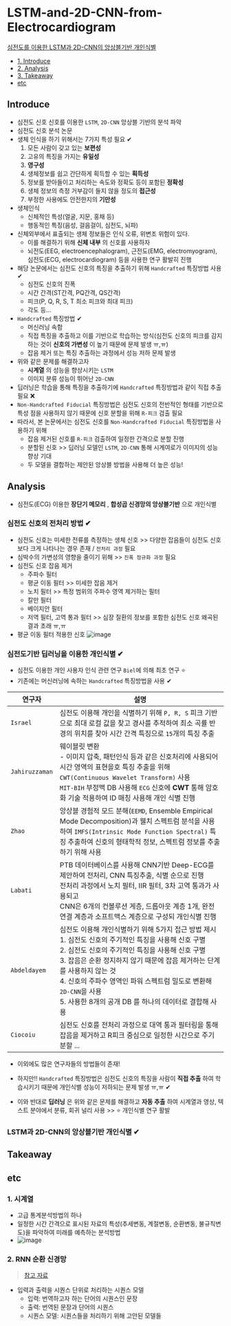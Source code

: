 # LSTM-and-2D-CNN-from-Electrocardiogram
[심전도를 이용한 LSTM과 2D-CNN의 앙상블기반 개인식별](https://220.67.200.233/handle/2020.oak/19587)

- [1. Introduce](#Introduce)
- [2. Analysis](#Analysis)
- [3. Takeaway](#Takeaway)
- [etc](#etc)

## Introduce
- 심전도 신호 신호를 이용한 `LSTM`, `2D-CNN` 앙상블 기반의 분석 파악
- 심전도 신호 분석 논문
- 생체 인식을 하기 위해서는 7가지 특성 필요 ✔
  1. 모든 사람이 갖고 있는 __보편성__
  2. 고유의 특징을 가지는 __유일성__
  3. __영구성__
  4. 생체정보를 쉽고 간단하게 획득할 수 있는 __획득성__
  5. 정보를 받아들이고 처리하는 속도와 정확도 등이 포함된 __정확성__
  6. 생체 정보의 측정 거부감이 들지 않을 정도의 __접근성__
  7. 부정한 사용에도 안전한지의 __기만성__
- 생체인식 
  - 신체적인 특성(얼굴, 지문, 홍채 등)
  - 행동적인 특징(음성, 걸음걸이, 심전도, 뇌파)
- 신체외부에서 표출되는 생체 정보들은 인식 오류, 위변조 위험이 있다.
  - 이를 해결하기 위해 __신체 내부__ 의 신호를 사용하자 
  - 뇌전도(EEG, electroencephalogram), 근전도(EMG, electromyogram), 심전도(ECG, electrocardiogram) 등을 사용한 연구 활발히 진행
- 해당 논문에서는 심전도 신호의 특징을 추출하기 위해 `Handcrafted` 특징방법 사용 ✔
  - 심전도 신호의 진폭
  - 시간 간격(ST간격, PQ간격, QS간격)
  - 피크(P, Q, R, S, T 최소 피크와 최대 피크) 
  - 각도 등...
- `Handcrafted` 특징방법 ✔
  - 머신러닝 속함
  - 직접 특징을 추출하고 이를 기반으로 학습하는 방식(심전도 신호의 피크를 감지하는 것이 __신호의 가변성__ 이 높기 때문에 문제 발생 ㅠ,ㅠ)
  - 잡음 제거 또는 특징 추출하는 과정에서 성능 저하 문제 발생 
- 위와 같은 문제를 해결하고자
  - __시계열__ 의 성능을 향상시키는 `LSTM` 
  - 이미지 분류 성능이 뛰어난 `2D-CNN` 
- 딥러닝은 학습을 통해 특징을 추출하기에 `Handcrafted` 특징방법과 같이 직접 추출 필요 ❌
- `Non-Handcrafted Fiducial` 특징방법은 심전도 신호의 전반적인 형태를 기반으로 특성 점을 사용하지 않기 때문에 신호 분할을 위해 `R-피크` 검출 필요
- 따라서, 본 논문에서는 심전도 신호를 `Non-Handcrafted Fiducial` 특징방법을 사용하기 위해
  - 잡음 제거된 신호를 `R-피크` 검출하여 일정한 간격으로 분할 진행
  - 분할된 신호 >> 딥러닝 모델인 `LSTM`, `2D-CNN` 통해 시계여로가 이미지의 성능 향상 기대
  - 두 모델을 결합하는 제안된 앙상블 방법을 사용해 더 높은 성능!
## Analysis
- 심전도(ECG) 이용한 __장단기 메모리__ , __합성곱 신경망의 앙상블기반__ 으로 개인식별
### 심전도 신호의 전처리 방법 ✔
- 심전도 신호는 미세한 전류를 측정하는 생체 신호 >> 다양한 잡음들이 심전도 신호보다 크게 나타나는 경우 존재 / `전처리 과정` 필요
- 심박수의 가변성의 영향을 줄이기 위해 >> `진폭 정규화 과정` 필요
- 심전도 신호 잡음 제거
  - 주파수 필터
  - 평균 이동 필터 >> 미세한 잡음 제거
  - 노치 필터 >> 특정 범위의 주파수 영역 제거하는 필터
  - 칼만 필터 
  - 베이지안 필터
  - 저역 필터, 고역 통과 필터 >> 심장 질환의 정보를 포함한 심전도 신호 왜곡된 결과 초래 ㅠ,ㅠ
- 평균 이동 필터 적용한 신호
  ![image](https://user-images.githubusercontent.com/61215550/164885836-90bb615c-fdc0-4d40-b528-0696e0a6cace.png)
### 심전도기반 딥러닝을 이용한 개인식별 ✔
- 심전도 이용한 개인 사용자 인식 관련 연구 `Biel`에 의해 최초 연구 ⭐
- 기존에는 머신러닝에 속하는 `Handcrafted` 특징방법을 사용 ✔

|연구자|설명|
|-----|-----|
|`Israel`|심전도 이용해 개인을 식별하기 위해 `P, R, S` 피크 기반으로 최대 로컬 값을 찾고 경사를 추적하여 최소 곡률 반경의 위치를 찾아 시간 간격 특징으로 `15`개의 특징 추출|
|`Jahiruzzaman`|웨이블릿 변환<br>- 이미지 압축, 패턴인식 등과 같은 신호처리에 사용되어 시간 영역의 표현을호 특징 추출을 위해 `CWT(Continuous Wavelet Transform)` 사용<br> `MIT-BIH` 부정맥 DB 사용해 `ECG` 신호에 __CWT__ 통해 암호화 기술 적용하여 ID 매칭 사용해 개인 식별 진행|
|`Zhao`|앙상블 경험적 모드 분해(`EEMD`, Ensemble Empirical Mode Decomposition)과 웰치 스펙트럼 분석을 사용하여 `IMFS(Intrinsic Mode Function Spectral)` 특징 추출하여 신호의 형태학적 정보, 스펙트럼 정보를 추출하기 위해 사용|
|`Labati`|PTB 데이터베이스를 사용해 CNN기반 Deep-ECG를 제안하여 전처리, CNN 특징추출, 식별 순으로 진행 <BR>전처리 과정에서 노치 필터, IIR 필터, 3차 고역 통과가 사용되고 <BR> CNN은 6개의 컨볼루션 게층, 드롭아웃 계층 1개, 완전 연결 계층과 소프트맥스 계층으로 구성되 개인식별 진행|
|`Abdeldayem`|심전도 이용해 개인식별하기 위해 5가지 접근 방법 제시<br> 1. 심전도 신호의 주기적인 특징을 사용해 신호 구별<br> 2. 심전도 신호의 주기적인 특징을 사용해 신호 구별<br> 3. 잡음은 순환 정지하지 않기 때문에 잡음 제거하는 단계를 사용하지 않는 것<br> 4. 신호의 주파수 영역인 파워 스펙트럼 밀도로 변환해 `2D-CNN`을 사용<BR> 5. 사용한 8개의 공개 DB 를 하나의 데이터로 결합해 사용|
|`Ciocoiu`|심전도 신호를 전처리 과정으로 대역 통과 필터링을 통해 잡음을 제거하고 R피크 중심으로 일정한 시간으로 주기 분할 ...|
- 이외에도 많은 연구자들의 방법들이 존재!

- 하지만!! `Handcrafted` 특징방법은 심전도 신호의 특징을 사람이 __직접 추출__ 하여 학습시키기 때문에 개인식별 성능이 저하되는 문제 발생 ㅠ,ㅠ ✔
- 이와 반대로 __딥러닝__ 은 위와 같은 문제를 해결하고 __자동 추출__ 하여 시계열과 영상, 텍스트 분야에서 분류, 회귀 널리 사용 >> ⭐ 개인식별 연구 활발 

### LSTM과 2D-CNN의 앙상블기반 개인식별 ✔

  
## Takeaway

## etc
### 1. 시계열
- 고급 통계분석방법의 하나
- 일정한 시간 간격으로 표시된 자료의 특성(추세변동, 계절변동, 순환변동, 불규칙변도)을 파악하여 미래를 예측하는 분석방법
- ![image](https://user-images.githubusercontent.com/61215550/164890560-fb299cf7-93d5-45c4-8f93-7f8ce089fd9a.png)

### 2. RNN 순환 신경망
> [참고 자료](https://wikidocs.net/22886)
- 입력과 출력을 시퀀스 단위로 처리하는 시퀀스 모델
  - 입력: 번역하고자 하는 단어의 시퀀스인 문장
  - 출력: 번역된 문장과 단어의 시퀀스
  - 시퀀스 모델: 시퀀스들을 처리하기 위해 고안된 모델들
